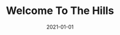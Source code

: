 ---
discogs_id: 28378276
discogs_master_id: 3256303
title: Welcome To The Hills
artists: ['Yussef Dayes Trio']
date: 2021-01-01
genre: ['Jazz']
image: Welcome To The Hills-28378276.jpg
label: Cashmere Thoughts Recordings
styles: ['Contemporary Jazz']
video: https://www.youtube.com/watch?v=TLWygV_OGc0
category: Nu Jazz
---